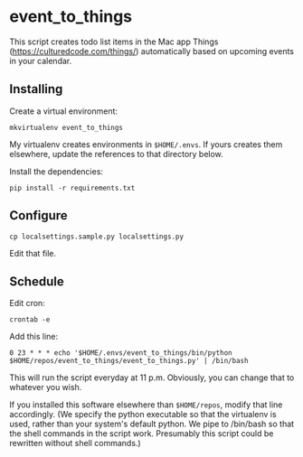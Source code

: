 # event_to_things

This script creates todo list items in the Mac app Things
(<https://culturedcode.com/things/>) automatically based on upcoming events in
your calendar.

## Installing

Create a virtual environment:

    mkvirtualenv event_to_things

My virtualenv creates environments in `$HOME/.envs`. If yours creates them
elsewhere, update the references to that directory below.

Install the dependencies:

    pip install -r requirements.txt

## Configure

    cp localsettings.sample.py localsettings.py

Edit that file.

## Schedule

Edit cron:

    crontab -e

Add this line:

    0 23 * * * echo '$HOME/.envs/event_to_things/bin/python $HOME/repos/event_to_things/event_to_things.py' | /bin/bash

This will run the script everyday at 11 p.m. Obviously, you can change that to
whatever you wish.

If you installed this software elsewhere than `$HOME/repos`, modify that
line accordingly. (We specify the python executable so that the virtualenv is
used, rather than your system's default python. We pipe to /bin/bash so
that the shell commands in the script work. Presumably this script could be
rewritten without shell commands.)
